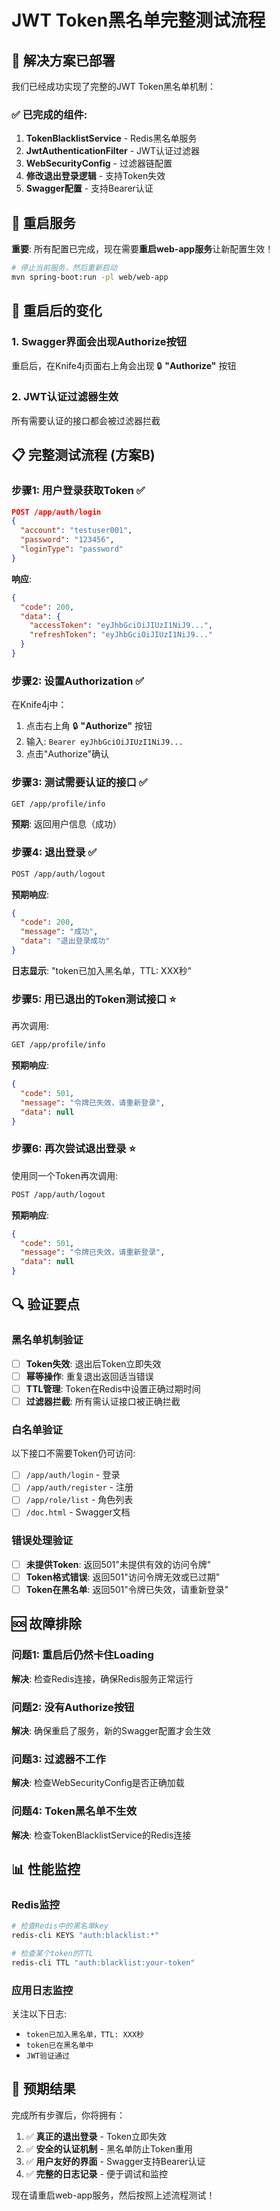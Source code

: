 # JWT Token黑名单完整测试流程

## 🚀 解决方案已部署

我们已经成功实现了完整的JWT Token黑名单机制：

### ✅ 已完成的组件:
1. **TokenBlacklistService** - Redis黑名单服务
2. **JwtAuthenticationFilter** - JWT认证过滤器  
3. **WebSecurityConfig** - 过滤器链配置
4. **修改退出登录逻辑** - 支持Token失效
5. **Swagger配置** - 支持Bearer认证

## 🔧 重启服务

**重要**: 所有配置已完成，现在需要**重启web-app服务**让新配置生效！

```bash
# 停止当前服务，然后重新启动
mvn spring-boot:run -pl web/web-app
```

## 🎯 重启后的变化

### 1. Swagger界面会出现Authorize按钮
重启后，在Knife4j页面右上角会出现 🔒 **"Authorize"** 按钮

### 2. JWT认证过滤器生效
所有需要认证的接口都会被过滤器拦截

## 📋 完整测试流程 (方案B)

### 步骤1: 用户登录获取Token ✅

```json
POST /app/auth/login
{
  "account": "testuser001", 
  "password": "123456",
  "loginType": "password"
}
```

**响应**:
```json
{
  "code": 200,
  "data": {
    "accessToken": "eyJhbGciOiJIUzI1NiJ9...",
    "refreshToken": "eyJhbGciOiJIUzI1NiJ9..."
  }
}
```

### 步骤2: 设置Authorization ✅

在Knife4j中：
1. 点击右上角 🔒 **"Authorize"** 按钮
2. 输入: `Bearer eyJhbGciOiJIUzI1NiJ9...`
3. 点击"Authorize"确认

### 步骤3: 测试需要认证的接口 ✅

```bash
GET /app/profile/info
```

**预期**: 返回用户信息（成功）

### 步骤4: 退出登录 ✅

```bash
POST /app/auth/logout
```

**预期响应**:
```json
{
  "code": 200,
  "message": "成功", 
  "data": "退出登录成功"
}
```

**日志显示**: "token已加入黑名单，TTL: XXX秒"

### 步骤5: 用已退出的Token测试接口 ⭐

再次调用:
```bash
GET /app/profile/info
```

**预期响应**:
```json
{
  "code": 501,
  "message": "令牌已失效，请重新登录",
  "data": null
}
```

### 步骤6: 再次尝试退出登录 ⭐

使用同一个Token再次调用:
```bash
POST /app/auth/logout
```

**预期响应**:
```json
{
  "code": 501,
  "message": "令牌已失效，请重新登录", 
  "data": null
}
```

## 🔍 验证要点

### 黑名单机制验证
- [ ] **Token失效**: 退出后Token立即失效
- [ ] **幂等操作**: 重复退出返回适当错误  
- [ ] **TTL管理**: Token在Redis中设置正确过期时间
- [ ] **过滤器拦截**: 所有需认证接口被正确拦截

### 白名单验证
以下接口不需要Token仍可访问:
- [ ] `/app/auth/login` - 登录
- [ ] `/app/auth/register` - 注册
- [ ] `/app/role/list` - 角色列表
- [ ] `/doc.html` - Swagger文档

### 错误处理验证
- [ ] **未提供Token**: 返回501"未提供有效的访问令牌"
- [ ] **Token格式错误**: 返回501"访问令牌无效或已过期"
- [ ] **Token在黑名单**: 返回501"令牌已失效，请重新登录"

## 🆘 故障排除

### 问题1: 重启后仍然卡住Loading
**解决**: 检查Redis连接，确保Redis服务正常运行

### 问题2: 没有Authorize按钮
**解决**: 确保重启了服务，新的Swagger配置才会生效

### 问题3: 过滤器不工作
**解决**: 检查WebSecurityConfig是否正确加载

### 问题4: Token黑名单不生效
**解决**: 检查TokenBlacklistService的Redis连接

## 📊 性能监控

### Redis监控
```bash
# 检查Redis中的黑名单key
redis-cli KEYS "auth:blacklist:*"

# 检查某个token的TTL
redis-cli TTL "auth:blacklist:your-token"
```

### 应用日志监控
关注以下日志:
- `token已加入黑名单，TTL: XXX秒`
- `token已在黑名单中`
- `JWT验证通过`

## 🎉 预期结果

完成所有步骤后，你将拥有：
1. ✅ **真正的退出登录** - Token立即失效
2. ✅ **安全的认证机制** - 黑名单防止Token重用
3. ✅ **用户友好的界面** - Swagger支持Bearer认证
4. ✅ **完整的日志记录** - 便于调试和监控

现在请重启web-app服务，然后按照上述流程测试！